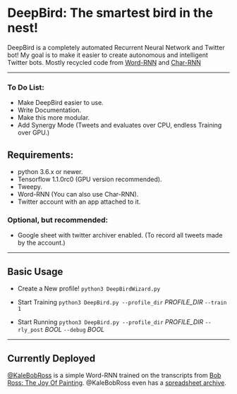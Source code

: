 # DeepBird: The smartest bird in the nest!
DeepBird is a completely automated Recurrent Neural Network and Twitter bot! My goal is to make it easier to create autonomous and intelligent Twitter bots. Mostly recycled code from [Word-RNN]($https://github.com/hunkim/word-rnn-tensorflow$) and [Char-RNN]($https://github.com/sherjilozair/char-rnn-tensorflow$)

---
### To Do List:
* Make DeepBird easier to use.
* Write Documentation.
* Make this more modular.
* Add Synergy Mode (Tweets and evaluates over CPU, endless Training over GPU.)

## Requirements:
* python 3.6.x or newer.
* Tensorflow 1.1.0rc0 (GPU version recommended).
* Tweepy.
* Word-RNN (You can also use Char-RNN).
* Twitter account with an app attached to it.

### Optional, but recommended:
* Google sheet with twitter archiver enabled. (To record all tweets made by the account.)

---

## Basic Usage
* Create a New profile!
 `python3 DeepBirdWizard.py`

* Start Training
`python3 DeepBird.py --profile_dir` *PROFILE_DIR* `--train 1`

* Start Running
`python3 DeepBird.py --profile_dir` *PROFILE_DIR* `--rly_post` *BOOL* `--debug` *BOOL*
---
## Currently Deployed
[@KaleBobRoss](https://twitter.com/KaleBobRoss) is a simple Word-RNN trained on the transcripts from [Bob Ross: The Joy Of Painting](https://www.youtube.com/playlist?list=PLAEQD0ULngi67rwmhrkNjMZKvyCReqDV4). @KaleBobRoss even has a [spreadsheet archive](https://goo.gl/L57xiP).